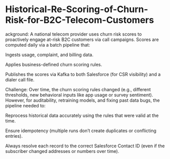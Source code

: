 # Historical-Re-Scoring-of-Churn-Risk-for-B2C-Telecom-Customers

ackground:
A national telecom provider uses churn risk scores to proactively engage at-risk B2C customers via call campaigns. Scores are computed daily via a batch pipeline that:

Ingests usage, complaint, and billing data.

Applies business-defined churn scoring rules.

Publishes the scores via Kafka to both Salesforce (for CSR visibility) and a dialer call file.

Challenge:
Over time, the churn scoring rules changed (e.g., different thresholds, new behavioral inputs like app usage or survey sentiment). However, for auditability, retraining models, and fixing past data bugs, the pipeline needed to:

Reprocess historical data accurately using the rules that were valid at the time.

Ensure idempotency (multiple runs don’t create duplicates or conflicting entries).

Always resolve each record to the correct Salesforce Contact ID (even if the subscriber changed addresses or numbers over time).

